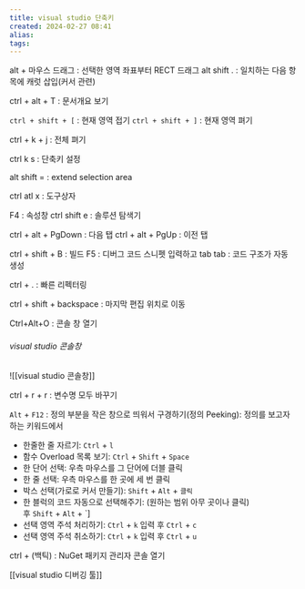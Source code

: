 ```yaml
---
title: visual studio 단축키
created: 2024-02-27 08:41
alias:
tags:
---
```

alt + 마우스 드래그 : 선택한 영역 좌표부터 RECT 드래그
alt shift . : 일치하는 다음 항목에 캐럿 삽입(커서 관련)

ctrl + alt + T : 문서개요 보기

`ctrl + shift + [` : 현재 영역 접기
`ctrl + shift + ]` : 현재 영역 펴기

ctrl + k + j : 전체 펴기

ctrl k s : 단축키 설정

alt shift = : extend selection area

ctrl atl x : 도구상자

F4 : 속성창
ctrl shift e : 솔루션 탐색기

ctrl + alt + PgDown : 다음 탭
ctrl + alt + PgUp : 이전 탭

ctrl + shift + B : 빌드
F5 : 디버그
코드 스니펫 입력하고 tab tab : 코드 구조가 자동 생성

ctrl + . : 빠른 리펙터링

ctrl + shift + backspace : 마지막 편집 위치로 이동

Ctrl+Alt+O : 콘솔 창 열기

###### visual studio 콘솔창

![[visual studio 콘솔창]]

ctrl + r + r : 변수명 모두 바꾸기

`Alt` + `F12` : 정의 부분을 작은 창으로 띄워서 구경하기(정의 Peeking): 정의를 보고자 하는 키워드에서

- 한줄한 줄 자르기: `Ctrl` + `l`
- 함수 Overload 목록 보기: `Ctrl` + `Shift` + `Space`
- 한 단어 선택: 우측 마우스를 그 단어에 더블 클릭
- 한 줄 선택: 우측 마우스를 한 곳에 세 번 클릭
- 박스 선택(가로로 커서 만들기): `Shift` + `Alt` + `클릭`
- 한 블럭의 코드 자동으로 선택해주기: (원하는 범위 아무 곳이나 클릭) 후 `Shift` + `Alt` + `]
- 선택 영역 주석 처리하기: `Ctrl` + `k` 입력 후 `Ctrl` + `c`
- 선택 영역 주석 취소하기: `Ctrl` + `k` 입력 후 `Ctrl` + `u`

ctrl + (백틱) : NuGet 패키지 관리자 콘솔 열기

[[visual studio 디버깅 툴]]
